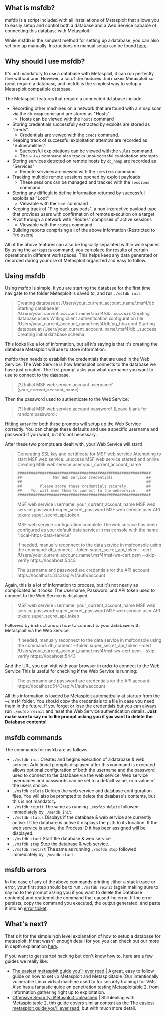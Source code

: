 ## What is msfdb?
msfdb is a script included with all installations of Metasploit that allows you to easily setup and control both a database and a Web Service capable of connecting this database with Metasploit.

While msfdb is the simplest method for setting up a database, you can also set one up manually. Instructions on manual setup can be found [here](https://metasploit.help.rapid7.com/docs/managing-the-database). 

## Why should I use msfdb?
It's not mandatory to use a database with Metasploit, it can run perfectly fine without one. However, a lot of the features that makes Metasploit so great require a database, and msfdb is the simplest way to setup a Metasploit compatible database. 

The Metasploit features that require a connected database include:
* Recording other machines on a network that are found with a nmap scan via the `db_nmap` command are stored as "Hosts".
  * Hosts can be viewed with the `hosts` command
* Storing credentials successfully extracted by exploits are stored as "creds". 
  * Credentials are viewed with the `creds` command.
* Keeping track of successful exploitation attempts are recorded as "Vulnerabilities". 
  * Successful exploitations can be viewed with the `vulns` command.
  * The `vulns` command also tracks unsuccessful exploitation attempts 
* Storing services detected on remote hosts by `db_nmap` are recorded as "Services"
  * Remote services are viewed with the `services` command
* Tracking multiple remote sessions opened by exploit payloads 
  * These sessions can be managed and tracked with the `sessions` command.
* Storing any difficult to define information returned by successful exploits as "Loot"
  * Viewable with the `loot` command
* Keeping track of "Ping back payloads", a non-interactive payload type that provides users with confirmation of remote execution on a target
* Pivot through a network with "Routes" comprised of active sessions
  * Viewable with the `routes` command
* Building reports comprising all of the above information (Restricted to Pro users)

All of the above features can also be logically separated within workspaces. By using the `workspace` command, you can place the results of certain operations in different workspaces. This helps keep any data generated or recorded during your use of Metasploit organized and easy to follow.


## Using msfdb

Using msfdb is simple. If you are starting the database for the first time navigate to the folder Metasploit is saved to, and run `./msfdb init`.
> Creating database at /Users/your_current_account_name/.msf4/db
> Starting database at /Users/your_current_account_name/.msf4/db...success
> Creating database users
> Writing client authentication configuration file /Users/your_current_account_name/.msf4/db/pg_hba.conf
> Starting database at /Users/your_current_account_name/.msf4/db...success
> Creating initial database schema

This looks like a lot of information, but all it's saying is that it's creating the database Metasploit will use to store information.

msfdb then needs to establish the credentials that are used in the Web Service. The Web Service is how Metasploit connects to the database we have just created. The first prompt asks you what username you want to use to connect to the database.

> [?] Initial MSF web service account username? [your_current_account_name]:

Then the password used to authenticate to the Web Service:

> [?] Initial MSF web service account password? (Leave blank for random password):

Hitting `enter` for both these prompts will setup up the Web Service correctly. You can change these defaults and use a specific username and password if you want, but it's not necessary.

After these two prompts are dealt with, your Web Service will start!

> Generating SSL key and certificate for MSF web service
> Attempting to start MSF web service...success
> MSF web service started and online
> Creating MSF web service user your_current_account_name
> 
>     ############################################################
>     ##              MSF Web Service Credentials               ##
>     ##                                                        ##
>     ##        Please store these credentials securely.        ##
>     ##    You will need them to connect to the webservice.    ##
>     ############################################################
>
> MSF web service username: your_current_account_name
> MSF web service password: super_secret_password
> MSF web service user API token: super_secret_api_token
>
>
> MSF web service configuration complete
> The web service has been configured as your default data service in msfconsole with the name "local-https-data-service"
> 
> If needed, manually reconnect to the data service in msfconsole using the command:
> db_connect --token super_secret_api_token --cert /Users/your_current_account_name/.msf4/msf-ws-cert.pem --skip-verify https://localhost:5443
> 
> The username and password are credentials for the API account:
> https://localhost:5443/api/v1/auth/account  

Again, this is a lot of information to process, but it's not nearly as complicated as it looks. The Username, Password, and API token used to connect to the Web Service is displayed: 

> MSF web service username: your_current_account_name
> MSF web service password: super_secret_password
> MSF web service user API token: super_secret_api_token

Followed by instructions on how to connect to your database with Metasploit via the Web Service: 

> If needed, manually reconnect to the data service in msfconsole using the command:
> db_connect --token super_secret_api_token --cert /Users/your_current_account_name/.msf4/msf-ws-cert.pem --skip-verify https://localhost:5443

And the URL you can visit with your browser in order to connect to the Web Service  This is useful for checking if the Web Service is running:

> The username and password are credentials for the API account:
> https://localhost:5443/api/v1/auth/account


All this information is loaded by Metasploit automatically at startup from the ~/.msf4 folder. You should copy the credentials to a file in case you need them in the future. If you forget or lose the credentials but you can always run `./msfdb reinit` and reset the Web Service authentication details. **Just make sure to say no to the prompt asking you if you want to delete the Database contents!**

## msfdb commands  

The commands for msfdb are as follows:
*   `./msfdb init`     Creates and begins execution of a database & web service. Additional prompts displayed after this command is executed allows optional configuration of both the username and the password used to connect to the database via the web service. Web service usernames and passwords can be set to a default value, or a value of the users choice. 
*   `./msfdb delete`   Deletes the web service and database configuration files. You will also be prompted to delete the database's contents, but this is not mandatory.  
*   `./msfdb reinit`   The same as running `./msfdb delete` followed immediately by `./msfdb init`.
*   `./msfdb status`   Displays if the database & web service are currently active. If the database is active it displays the path to its location. If the web service is active, the Process ID it has been assigned will be displayed. 
*   `./msfdb start`    Start the database & web service.
*   `./msfdb stop`     Stop the database & web service. 
*   `./msfdb restart`  The same as running `./msfdb stop` followed immediately by `./msfdb start`.


## msfdb errors

In the case of any of the above commands printing either a stack trace or error, your first step should be to run `./msfdb reinit` (again making sure to say no to the prompt asking you if you want to delete the Database contents) and reattempt the command that caused the error. If the error persists, copy the command you executed, the output generated, and paste it into an [error ticket](https://github.com/rapid7/metasploit-framework/issues/new). 

## What's next?
That's it for the simple high level explanation of how to setup a database for metasploit. If that wasn't enough detail for you you can check out our more in depth explanation [here](https://github.com/rapid7/metasploit-framework/wiki/Metasploit-Web-Service).

If you want to get started hacking but don't know how to, here are a few guides we really like:
* [The easiest metasploit guide you'll ever read](https://www.exploit-db.com/docs/english/44040-the-easiest-metasploit-guide-you%E2%80%99ll-ever-read.pdf) | A great, easy to follow guide on how to set up Metasploit and Metasploitable (Our intentionally vulnerable Linux virtual machine used to for security training) for VMs. Also has a fantastic guide on penetration testing Metasploitable 2, from information gathering right up to exploitation.      
* [Offensive Security: Metasploit Unleashed](https://www.offensive-security.com/metasploit-unleashed/) | Still dealing with Metasploitable 2, this guide covers similar content as the [The easiest metasploit guide you'll ever read](https://www.exploit-db.com/docs/english/44040-the-easiest-metasploit-guide-you%E2%80%99ll-ever-read.pdf), but with much more detail.

